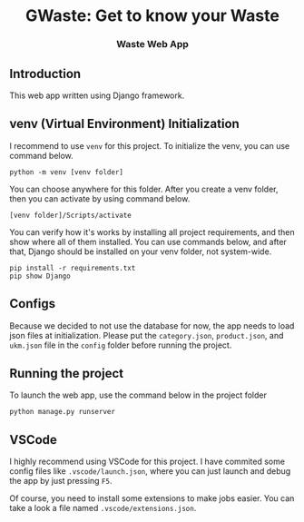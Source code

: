 <h1 align="center">GWaste: Get to know your Waste</h1>
<h3 align="center">Waste Web App</h3>

## Introduction

This web app written using Django framework.

## venv (Virtual Environment) Initialization

I recommend to use `venv` for this project. To initialize the venv, you can use command below.

```
python -m venv [venv folder]
```

You can choose anywhere for this folder. After you create a venv folder, then you can activate by using command below.

```
[venv folder]/Scripts/activate
```

You can verify how it's works by installing all project requirements, and then show where all of them installed. You can use commands below, and after that, Django should be installed on your venv folder, not system-wide.

```
pip install -r requirements.txt
pip show Django
```

## Configs

Because we decided to not use the database for now, the app needs to load json files at initialization. Please put the `category.json`, `product.json`, and `ukm.json` file in the `config` folder before running the project.

## Running the project

To launch the web app, use the command below in the project folder

```
python manage.py runserver
```

## VSCode

I highly recommend using VSCode for this project. I have commited some config files like `.vscode/launch.json`, where you can just launch and debug the app by just pressing `F5`.

Of course, you need to install some extensions to make jobs easier. You can take a look a file named `.vscode/extensions.json`.
